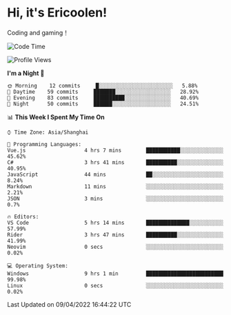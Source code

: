 # Hi, it's Ericoolen!
Coding and gaming！

<!--START_SECTION:waka-->
![Code Time](http://img.shields.io/badge/Code%20Time-202%20hrs%2046%20mins-blue)

![Profile Views](http://img.shields.io/badge/Profile%20Views-3-blue)

**I'm a Night 🦉** 

```text
🌞 Morning    12 commits     █░░░░░░░░░░░░░░░░░░░░░░░░   5.88% 
🌆 Daytime    59 commits     ███████░░░░░░░░░░░░░░░░░░   28.92% 
🌃 Evening    83 commits     ██████████░░░░░░░░░░░░░░░   40.69% 
🌙 Night      50 commits     ██████░░░░░░░░░░░░░░░░░░░   24.51%

```


📊 **This Week I Spent My Time On** 

```text
⌚︎ Time Zone: Asia/Shanghai

💬 Programming Languages: 
Vue.js                   4 hrs 7 mins        ███████████░░░░░░░░░░░░░░   45.62% 
C#                       3 hrs 41 mins       ██████████░░░░░░░░░░░░░░░   40.95% 
JavaScript               44 mins             ██░░░░░░░░░░░░░░░░░░░░░░░   8.24% 
Markdown                 11 mins             ░░░░░░░░░░░░░░░░░░░░░░░░░   2.21% 
JSON                     3 mins              ░░░░░░░░░░░░░░░░░░░░░░░░░   0.7%

🔥 Editors: 
VS Code                  5 hrs 14 mins       ██████████████░░░░░░░░░░░   57.99% 
Rider                    3 hrs 47 mins       ██████████░░░░░░░░░░░░░░░   41.99% 
Neovim                   0 secs              ░░░░░░░░░░░░░░░░░░░░░░░░░   0.02%

💻 Operating System: 
Windows                  9 hrs 1 min         █████████████████████████   99.98% 
Linux                    0 secs              ░░░░░░░░░░░░░░░░░░░░░░░░░   0.02%

```


 Last Updated on 09/04/2022 16:44:22 UTC
<!--END_SECTION:waka-->

